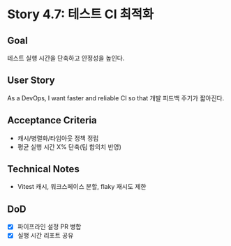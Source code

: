 # Story 4.7: 테스트 CI 최적화

## Goal
테스트 실행 시간을 단축하고 안정성을 높인다.

## User Story
As a DevOps, I want faster and reliable CI so that 개발 피드백 주기가 짧아진다.

## Acceptance Criteria
- 캐시/병렬화/타임아웃 정책 정립
- 평균 실행 시간 X% 단축(팀 합의치 반영)

## Technical Notes
- Vitest 캐시, 워크스페이스 분할, flaky 재시도 제한

## DoD
- [x] 파이프라인 설정 PR 병합
- [x] 실행 시간 리포트 공유
